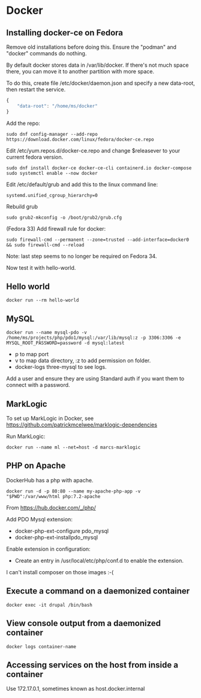 # Docker

## Installing docker-ce on Fedora


Remove old installations before doing this.  Ensure the "podman" and "docker" commands do nothing.

By default docker stores data in /var/lib/docker.  If there's not much space there, you can move it to another partition with more space.  

To do this, create file /etc/docker/daemon.json and specify a new data-root, then restart the service.

```javascript
{
    "data-root": "/home/ms/docker"
}
```


Add the repo:

```text
sudo dnf config-manager --add-repo https://download.docker.com/linux/fedora/docker-ce.repo
```

Edit /etc/yum.repos.d/docker-ce.repo and change $releasever to your current fedora version. 

```text
sudo dnf install docker-ce docker-ce-cli containerd.io docker-compose
sudo systemctl enable --now docker
```

Edit /etc/default/grub and add this to the linux command line:

```text
systemd.unified_cgroup_hierarchy=0
```
Rebuild grub

```text
sudo grub2-mkconfig -o /boot/grub2/grub.cfg
```

(Fedora 33) Add firewall rule for docker:

```text
sudo firewall-cmd --permanent --zone=trusted --add-interface=docker0 && sudo firewall-cmd --reload
```

Note: last step seems to no longer be required on Fedora 34.

Now test it with hello-world.

## Hello world

```text
docker run --rm hello-world
```

## MySQL 

```text
docker run --name mysql-pdo -v /home/ms/projects/php/pdo1/mysql:/var/lib/mysql:z -p 3306:3306 -e MYSQL_ROOT_PASSWORD=password -d mysql:latest
```

* p to map port
* v to map data directory, :z to add permission on folder.
* docker-logs three-mysql to see logs.

Add a user and ensure they are using Standard auth if you want them to connect with a password.

## MarkLogic

To set up MarkLogic in Docker, see https://github.com/patrickmcelwee/marklogic-dependencies

Run MarkLogic:

```text
docker run --name ml --net=host -d marcs-marklogic 
```

## PHP on Apache

DockerHub has a php with apache.

```text
docker run -d -p 80:80 --name my-apache-php-app -v "$PWD":/var/www/html php:7.2-apache
```

From https://hub.docker.com/_/php/

Add PDO Mysql extension:

* docker-php-ext-configure pdo_mysql 
* docker-php-ext-installpdo_mysql 

Enable extension in configuration:

* Create an entry in /usr/local/etc/php/conf.d to enable the extension.

I can't install composer on those images :-(

## Execute a command on a daemonized container

```text
docker exec -it drupal /bin/bash
```

## View console output from a daemonized container 

```text
docker logs container-name
```

## Accessing services on the host from inside a container

Use 172.17.0.1, sometimes known as host.docker.internal



